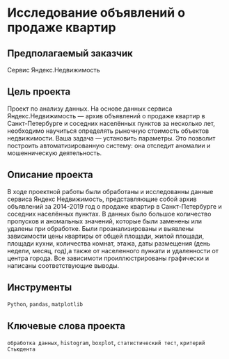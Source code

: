 # Исследование объявлений о продаже квартир

## Предполагаемый заказчик

Cервис Яндекс.Недвижимость

## Цель проекта

Проект по анализу данных. На основе данных сервиса Яндекс.Недвижимость — архив объявлений о продаже квартир в Санкт-Петербурге и соседних населённых пунктов за несколько лет, необходимо научиться определять рыночную стоимость объектов недвижимости. Ваша задача — установить параметры. Это позволит построить автоматизированную систему: она отследит аномалии и мошенническую деятельность.

## Описание проекта

В ходе проектной работы были обработаны и исследованны данные сервиса Яндекс Недвижимость, представляющие собой архив объявлений за 2014-2019 год о продаже квартир в Санкт-Петербурге и соседних населённых пунктах. В данных было большое количество пропусков и аномальных значений, которые были заменены или удалены при обработке. Были проанализированы и выявлены зависимости цены квартиры от общей площади, жилой площади, площади кухни, количества комнат, этажа, даты размещения (день недели, месяц, год),а также от населенного пункати и удаленности от центра города. Все зависимоти проиллюстрированы графически и написаны соответствующие выводы.

## Инструменты

`Python`, `pandas`, `matplotlib`


## Ключевые слова проекта

`обработка данных`, `histogram`, `boxplot`, `статистический тест`, `критерий Стьюдента`